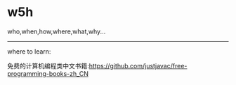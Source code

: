 # w5h
who,when,how,where,what,why...


------------------------
where to learn:
  
  免费的计算机编程类中文书籍:https://github.com/justjavac/free-programming-books-zh_CN
